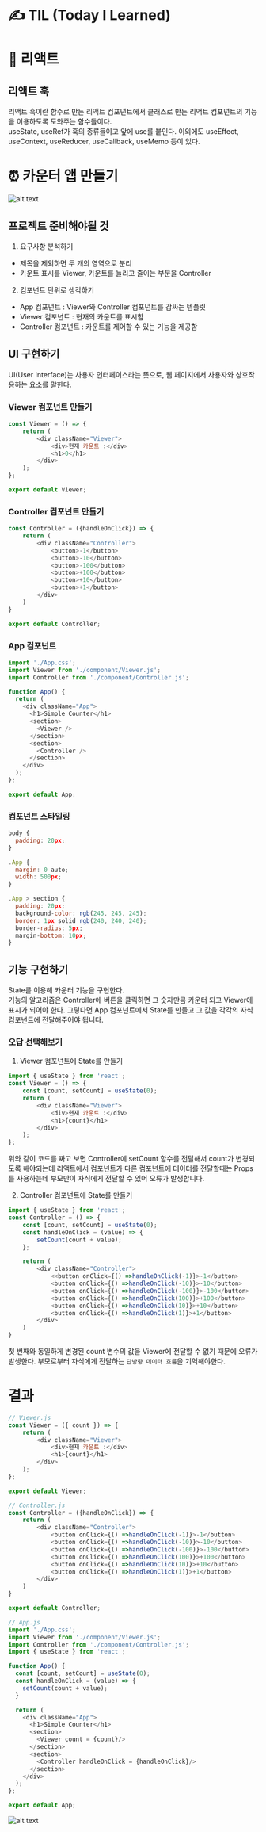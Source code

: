 # ✍ TIL (Today I Learned)

# 📖 리액트

## 리액트 훅
리액트 훅이란 함수로 만든 리액트 컴포넌트에서 클래스로 만든 리액트 컴포넌트의 기능을 이용하도록 도와주는 함수들이다.   
useState, useRef가 훅의 종류들이고 앞에 use를 붙인다. 이외에도 useEffect, useContext, useReducer, useCallback, useMemo 등이 있다.

# ⏰ 카운터 앱 만들기
![alt text](image-1.png)
## 프로젝트 준비해야될 것
1. 요구사항 분석하기
- 제목을 제외하면 두 개의 영역으로 분리
- 카운트 표시를 Viewer, 카운트를 늘리고 줄이는 부분을 Controller   
2. 컴포넌트 단위로 생각하기
- App 컴포넌트 : Viewer와 Controller 컴포넌트를 감싸는 템플릿
- Viewer 컴포넌트 : 현재의 카운트를 표시함
- Controller 컴포넌트 : 카운트를 제어할 수 있는 기능을 제공함

## UI 구현하기
UI(User Interface)는 사용자 인터페이스라는 뜻으로, 웹 페이지에서 사용자와 상호작용하는 요소를 말한다. 

### Viewer 컴포넌트 만들기
```javascript
const Viewer = () => {
    return (
        <div className="Viewer">
            <div>현재 카운트 :</div>
            <h1>0</h1>
        </div>
    );
};

export default Viewer;
```

### Controller 컴포넌트 만들기
```javascript
const Controller = ({handleOnClick}) => {
    return (
        <div className="Controller">
            <button>-1</button>
            <button>-10</button>
            <button>-100</button>
            <button>+100</button>
            <button>+10</button>
            <button>+1</button>
        </div>
    )
}

export default Controller;
```

### App 컴포넌트
```javascript
import './App.css';
import Viewer from './component/Viewer.js';
import Controller from './component/Controller.js';

function App() {
  return (
    <div className="App">
      <h1>Simple Counter</h1>
      <section>
        <Viewer />
      </section>
      <section>
        <Controller />
      </section>
    </div>
  );
};

export default App;
```

### 컴포넌트 스타일링
```javascript
body {
  padding: 20px;
}

.App {
  margin: 0 auto;
  width: 500px;
}

.App > section {
  padding: 20px;
  background-color: rgb(245, 245, 245);
  border: 1px solid rgb(240, 240, 240);
  border-radius: 5px;
  margin-bottom: 10px;
}
```

## 기능 구현하기
State를 이용해 카운터 기능을 구현한다.   
기능의 알고리즘은 Controller에 버튼을 클릭하면 그 숫자만큼 카운터 되고 Viewer에 표시가 되어야 한다. 그렇다면 App 컴포넌트에서 State를 만들고 그 값을 각각의 자식 컴포넌트에 전달해주어야 됩니다.

### 오답 선택해보기
1. Viewer 컴포넌트에 State를 만들기
```javascript
import { useState } from 'react';
const Viewer = () => {
    const [count, setCount] = useState(0);
    return (
        <div className="Viewer">
            <div>현재 카운트 :</div>
            <h1>{count}</h1>
        </div>
    );
};
```
위와 같이 코드를 짜고 보면 Controller에 setCount 함수를 전달해서 count가 변경되도록 해야되는데 리액트에서 컴포넌트가 다른 컴포넌트에 데이터를 전달할때는 Props를 사용하는데 부모만이 자식에게 전달할 수 있어 오류가 발생합니다.

2. Controller 컴포넌트에 State를 만들기
```javascript
import { useState } from 'react';
const Controller = () => {
    const [count, setCount] = useState(0);
    const handleOnClick = (value) => {
        setCount(count + value);
    };

    return (
        <div className="Controller">
            <<button onClick={() =>handleOnClick(-1)}>-1</button>
            <button onClick={() =>handleOnClick(-10)}>-10</button>
            <button onClick={() =>handleOnClick(-100)}>-100</button>
            <button onClick={() =>handleOnClick(100)}>+100</button>
            <button onClick={() =>handleOnClick(10)}>+10</button>
            <button onClick={() =>handleOnClick(1)}>+1</button>
        </div>
    )
}
```
첫 번째와 동일하게 변경된 count 변수의 값을 Viewer에 전달할 수 없기 때문에 오류가 발생한다. 부모로부터 자식에게 전달하는 ```단방향 데이터 흐름```을 기억해야한다.

# 결과
```javascript
// Viewer.js
const Viewer = ({ count }) => {
    return (
        <div className="Viewer">
            <div>현재 카운트 :</div>
            <h1>{count}</h1>
        </div>
    );
};

export default Viewer;

// Controller.js
const Controller = ({handleOnClick}) => {
    return (
        <div className="Controller">
            <button onClick={() =>handleOnClick(-1)}>-1</button>
            <button onClick={() =>handleOnClick(-10)}>-10</button>
            <button onClick={() =>handleOnClick(-100)}>-100</button>
            <button onClick={() =>handleOnClick(100)}>+100</button>
            <button onClick={() =>handleOnClick(10)}>+10</button>
            <button onClick={() =>handleOnClick(1)}>+1</button>
        </div>
    )
}

export default Controller;

// App.js
import './App.css';
import Viewer from './component/Viewer.js';
import Controller from './component/Controller.js';
import { useState } from 'react';

function App() {
  const [count, setCount] = useState(0);
  const handleOnClick = (value) => {
    setCount(count + value);
  }

  return (
    <div className="App">
      <h1>Simple Counter</h1>
      <section>
        <Viewer count = {count}/>
      </section>
      <section>
        <Controller handleOnClick = {handleOnClick}/>
      </section>
    </div>
  );
};

export default App;
```

![alt text](image-2.png)